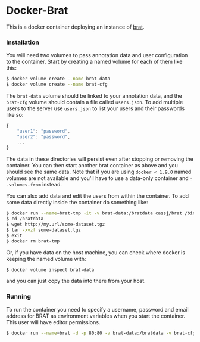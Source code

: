 # Docker-Brat

This is a docker container deploying an instance of [brat](http://brat.nlplab.org/).


### Installation

You will need two volumes to pass annotation data and user configuration to the container. 
Start by creating a named volume for each of them like this:

```bash
$ docker volume create --name brat-data
$ docker volume create --name brat-cfg
```

The `brat-data` volume should be linked to your annotation data, and the `brat-cfg` volume should contain a file called `users.json`.
To add multiple users to the server use `users.json` to list your users and their passwords like so:

```javascript
{
    "user1": "password",
    "user2": "password",
    ...
}
```

The data in these directories will persist even after stopping or removing the container.
You can then start another brat container as above and you should see the same data. 
Note that if you are using `docker < 1.9.0` named volumes are not available and 
you'll have to use a data-only container and `--volumes-from` instead.

You can also add data and edit the users from within the container. To add some data directly inside the container do something like:
``` bash
$ docker run --name=brat-tmp -it -v brat-data:/bratdata cassj/brat /bin/bash
$ cd /bratdata
$ wget http://my.url/some-dataset.tgz
$ tar -xvzf some-dataset.tgz
$ exit  
$ docker rm brat-tmp
```

Or, if you have data on the host machine, you can check where docker is keeping the named volume with: 

```bash
$ docker volume inspect brat-data 
```
and you can just copy the data into there from your host.


### Running

To run the container you need to specify a username, password and email address for BRAT as environment variables when you start the container. This user will have editor permissions.
```bash
$ docker run --name=brat -d -p 80:80 -v brat-data:/bratdata -v brat-cfg:/bratcfg -e BRAT_USERNAME=brat -e BRAT_PASSWORD=brat -e BRAT_EMAIL=brat@example.com dhlabbasel/brat
```
